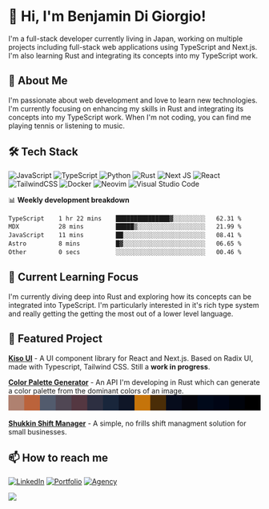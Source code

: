 # 👋 Hi, I'm Benjamin Di Giorgio! 

I'm a full-stack developer currently living in Japan, working on multiple projects including full-stack web applications using TypeScript and Next.js. I'm also learning Rust and integrating its concepts into my TypeScript work.

## 🚀 About Me
I'm passionate about web development and love to learn new technologies. I'm currently focusing on enhancing my skills in Rust and integrating its concepts into my TypeScript work. When I'm not coding, you can find me playing tennis or listening to music.


## 🛠️ Tech Stack
![JavaScript](https://img.shields.io/badge/javascript-%23323330.svg?style=for-the-badge&logo=javascript&logoColor=%23F7DF1E) 
![TypeScript](https://img.shields.io/badge/typescript-%23007ACC.svg?style=for-the-badge&logo=typescript&logoColor=white) 
![Python](https://img.shields.io/badge/python-3670A0?style=for-the-badge&logo=python&logoColor=ffdd54) 
![Rust](https://img.shields.io/badge/rust-%23000000.svg?style=for-the-badge&logo=rust&logoColor=white) 
![Next JS](https://img.shields.io/badge/Next-black?style=for-the-badge&logo=next.js&logoColor=white) 
![React](https://img.shields.io/badge/react-%2320232a.svg?style=for-the-badge&logo=react&logoColor=%2361DAFB) 
![TailwindCSS](https://img.shields.io/badge/tailwindcss-%2338B2AC.svg?style=for-the-badge&logo=tailwind-css&logoColor=white)
![Docker](https://img.shields.io/badge/docker-%230db7ed.svg?style=for-the-badge&logo=docker&logoColor=white)
![Neovim](https://img.shields.io/badge/NeoVim-%2357A143.svg?&style=for-the-badge&logo=neovim&logoColor=white)
![Visual Studio Code](https://img.shields.io/badge/Visual%20Studio%20Code-0078d7.svg?style=for-the-badge&logo=visual-studio-code&logoColor=white)

📊 **Weekly development breakdown**
<!--START_SECTION:waka-->

```txt
TypeScript    1 hr 22 mins    ███████████████▓░░░░░░░░░   62.31 %
MDX           28 mins         █████▒░░░░░░░░░░░░░░░░░░░   21.99 %
JavaScript    11 mins         ██░░░░░░░░░░░░░░░░░░░░░░░   08.41 %
Astro         8 mins          █▓░░░░░░░░░░░░░░░░░░░░░░░   06.65 %
Other         0 secs          ░░░░░░░░░░░░░░░░░░░░░░░░░   00.46 %
```

<!--END_SECTION:waka-->

## 🎯 Current Learning Focus
I'm currently diving deep into Rust and exploring how its concepts can be integrated into TypeScript. I'm particularly interested in it's rich type system and really getting the getting the most out of a lower level language.

## 🌟 Featured Project

**[Kiso UI](https://kiso-ui.vercel.app)** -  A UI component library for React and Next.js. Based on Radix UI, made with Typescript, Tailwind CSS. Still a __work in progress__.

**[Color Palette Generator](https://github.com/bendigiorgio/image-to-palette-rust)** - An API I'm developing in Rust which can generate a color palette from the dominant colors of an image.
![Example Output](https://github.com/bendigiorgio/image-to-palette-rust/blob/master/output.png?raw=true)

**[Shukkin Shift Manager](https://www.shukkin.com/)** - A simple, no frills shift managment solution for small businesses.


## 📫 How to reach me
[![LinkedIn](https://img.shields.io/badge/linkedin-%230077B5.svg?style=for-the-badge&logo=linkedin&logoColor=white)](https://linkedin.com/in/bendigiorgio) 
[![Portfolio](https://img.shields.io/badge/Portfolio-%23000000.svg?style=for-the-badge&logo=firefox&logoColor=#FF7139)](https://www.bendigiorgio.com)
[![Agency](https://img.shields.io/badge/My%20Agency-%23000000.svg?style=for-the-badge&logo=firefox&logoColor=white)](https://www.maisondigiorgio.com)

[![](https://visitcount.itsvg.in/api?id=bendigiorgio&icon=0&color=0)](https://visitcount.itsvg.in)
